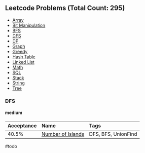 ## Leetcode Problems (Total Count: 295)

- [Array](#array)
- [Bit Manipulation](#bit)
- [BFS](#bfs)
- [DFS](#dfs)
- [DP](#dp)
- [Graph](#graph)
- [Greedy](#greedy)
- [Hash Table](#hash)
- [Linked List](#ll)
- [Math](#math)
- [SQL](#sql)
- [Stack](#stack)
- [String](#string)
- [Tree](#tree)

### DFS
#### medium
| Acceptance | Name | Tags |
| :-------- | :------------- | :---------------- |
| 40.5% | [Number of Islands](java/src/Medium/DFS/NumberofIslands.java) | DFS, BFS, UnionFind |
#todo